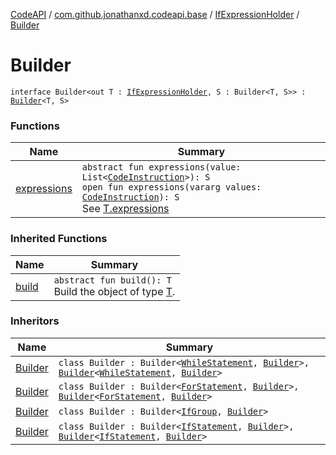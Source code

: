[CodeAPI](../../../index.md) / [com.github.jonathanxd.codeapi.base](../../index.md) / [IfExpressionHolder](../index.md) / [Builder](.)

# Builder

`interface Builder<out T : `[`IfExpressionHolder`](../index.md)`, S : Builder<T, S>> : `[`Builder`](../../../com.github.jonathanxd.codeapi.builder/-builder/index.md)`<T, S>`

### Functions

| Name | Summary |
|---|---|
| [expressions](expressions.md) | `abstract fun expressions(value: List<`[`CodeInstruction`](../../../com.github.jonathanxd.codeapi/-code-instruction.md)`>): S`<br>`open fun expressions(vararg values: `[`CodeInstruction`](../../../com.github.jonathanxd.codeapi/-code-instruction.md)`): S`<br>See [T.expressions](expressions.md) |

### Inherited Functions

| Name | Summary |
|---|---|
| [build](../../../com.github.jonathanxd.codeapi.builder/-builder/build.md) | `abstract fun build(): T`<br>Build the object of type [T](#). |

### Inheritors

| Name | Summary |
|---|---|
| [Builder](../../-while-statement/-builder/index.md) | `class Builder : Builder<`[`WhileStatement`](../../-while-statement/index.md)`, `[`Builder`](../../-while-statement/-builder/index.md)`>, `[`Builder`](../../-body-holder/-builder/index.md)`<`[`WhileStatement`](../../-while-statement/index.md)`, `[`Builder`](../../-while-statement/-builder/index.md)`>` |
| [Builder](../../-for-statement/-builder/index.md) | `class Builder : Builder<`[`ForStatement`](../../-for-statement/index.md)`, `[`Builder`](../../-for-statement/-builder/index.md)`>, `[`Builder`](../../-body-holder/-builder/index.md)`<`[`ForStatement`](../../-for-statement/index.md)`, `[`Builder`](../../-for-statement/-builder/index.md)`>` |
| [Builder](../../-if-group/-builder/index.md) | `class Builder : Builder<`[`IfGroup`](../../-if-group/index.md)`, `[`Builder`](../../-if-group/-builder/index.md)`>` |
| [Builder](../../-if-statement/-builder/index.md) | `class Builder : Builder<`[`IfStatement`](../../-if-statement/index.md)`, `[`Builder`](../../-if-statement/-builder/index.md)`>, `[`Builder`](../../-body-holder/-builder/index.md)`<`[`IfStatement`](../../-if-statement/index.md)`, `[`Builder`](../../-if-statement/-builder/index.md)`>` |
